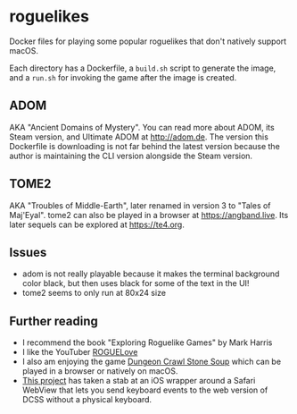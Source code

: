# roguelikes
Docker files for playing some popular roguelikes that don't natively support macOS.

Each directory has a Dockerfile, a `build.sh` script to generate the image, and a `run.sh` for invoking the game after the image is created.

## ADOM

AKA "Ancient Domains of Mystery". You can read more about ADOM, its Steam version, and Ultimate ADOM at http://adom.de. The version this Dockerfile is downloading is not far behind the latest version because the author is maintaining the CLI version alongside the Steam version.

## TOME2

AKA "Troubles of Middle-Earth", later renamed in version 3 to "Tales of Maj'Eyal". tome2 can also be played in a browser at https://angband.live. Its later sequels can be explored at https://te4.org.

## Issues

* adom is not really playable because it makes the terminal background color black, but then uses black for some of the text in the UI!
* tome2 seems to only run at 80x24 size

## Further reading

* I recommend the book "Exploring Roguelike Games" by Mark Harris
* I like the YouTuber [ROGUELove](https://www.youtube.com/channel/UC2NR7oFDCLjFqu8RcYPRSzw)
* I also am enjoying the game [Dungeon Crawl Stone Soup](https://crawl.develz.org) which can be played in a browser or natively on macOS.
* [This project](https://github.com/OwenGHB/angband-webclient) has taken a stab at an iOS wrapper around a Safari WebView that lets you send keyboard events to the web version of DCSS without a physical keyboard.
